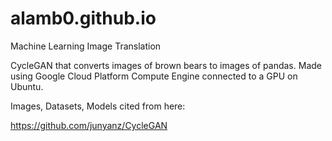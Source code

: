 # alamb0.github.io

Machine Learning Image Translation

CycleGAN that converts images of brown bears to images of pandas.
Made using Google Cloud Platform Compute Engine connected to a GPU on Ubuntu.

Images, Datasets, Models cited from here:

https://github.com/junyanz/CycleGAN

